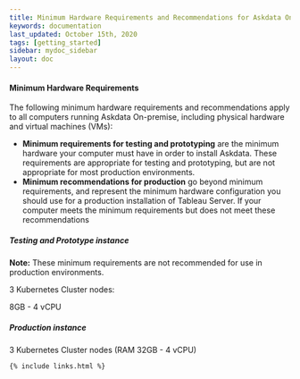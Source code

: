 ```yaml
---
title: Minimum Hardware Requirements and Recommendations for Askdata On Premise
keywords: documentation
last_updated: October 15th, 2020
tags: [getting_started]
sidebar: mydoc_sidebar
layout: doc
---
```


#### Minimum Hardware Requirements

The following minimum hardware requirements and recommendations apply to all computers running Askdata On-premise, including physical hardware and virtual machines (VMs):


* **Minimum requirements for testing and prototyping** are the minimum hardware your computer must have in order to install Askdata. These requirements are appropriate for testing and prototyping, but are not appropriate for most production environments.
* **Minimum recommendations for production** go beyond minimum requirements, and represent the minimum hardware configuration you should use for a production installation of Tableau Server. If your computer meets the minimum requirements but does not meet these recommendations

##### **Testing and Prototype instance**

**Note:** These minimum requirements are not recommended for use in production environments.

3 Kubernetes Cluster nodes:

8GB - 4 vCPU

##### **Production instance**

3 Kubernetes Cluster nodes (RAM 32GB - 4 vCPU) 



    {% include links.html %}

    